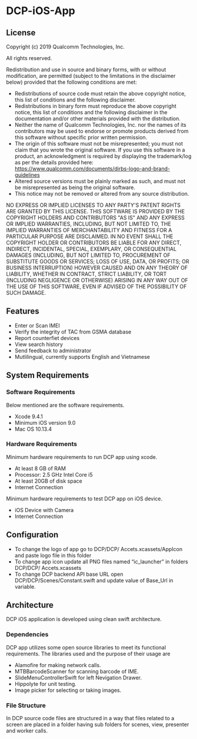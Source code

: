 # DCP-iOS-App
## License
Copyright (c) 2019 Qualcomm Technologies, Inc.

All rights reserved.

Redistribution and use in source and binary forms, with or without modification, are permitted (subject to the limitations in the disclaimer below) provided that the following conditions are met:

* Redistributions of source code must retain the above copyright notice, this list of conditions and the following disclaimer.
* Redistributions in binary form must reproduce the above copyright notice, this list of conditions and the following disclaimer in the documentation and/or other materials provided with the distribution.
* Neither the name of Qualcomm Technologies, Inc. nor the names of its contributors may be used to endorse or promote products derived from this software without specific prior written permission.
* The origin of this software must not be misrepresented; you must not claim that you wrote the original software. If you use this software in a product, an acknowledgment is required by displaying the trademark/log as per the details provided here: https://www.qualcomm.com/documents/dirbs-logo-and-brand-guidelines
* Altered source versions must be plainly marked as such, and must not be misrepresented as being the original software.
* This notice may not be removed or altered from any source distribution.

NO EXPRESS OR IMPLIED LICENSES TO ANY PARTY'S PATENT RIGHTS ARE GRANTED BY THIS LICENSE. THIS SOFTWARE IS PROVIDED BY THE COPYRIGHT HOLDERS AND CONTRIBUTORS "AS IS" AND ANY EXPRESS OR IMPLIED WARRANTIES, INCLUDING, BUT NOT LIMITED TO, THE IMPLIED WARRANTIES OF MERCHANTABILITY AND FITNESS FOR A PARTICULAR PURPOSE ARE DISCLAIMED. IN NO EVENT SHALL THE COPYRIGHT HOLDER OR CONTRIBUTORS BE LIABLE FOR ANY DIRECT, INDIRECT, INCIDENTAL, SPECIAL, EXEMPLARY, OR CONSEQUENTIAL DAMAGES (INCLUDING, BUT NOT LIMITED TO, PROCUREMENT OF SUBSTITUTE GOODS OR SERVICES; LOSS OF USE, DATA, OR PROFITS; OR BUSINESS INTERRUPTION) HOWEVER CAUSED AND ON ANY THEORY OF LIABILITY, WHETHER IN CONTRACT, STRICT LIABILITY, OR TORT (INCLUDING NEGLIGENCE OR OTHERWISE) ARISING IN ANY WAY OUT OF THE USE OF THIS SOFTWARE, EVEN IF ADVISED OF THE POSSIBILITY OF SUCH DAMAGE.

## Features
- Enter or Scan IMEI
- Verify the integrity of TAC from GSMA database
- Report counterfiet devices
- View search history
- Send feedback to administrator
- Mutlilingual, currently supports English and Vietnamese

## System Requirements
### Software Requirements
Below mentioned are the software requirements.
-	Xcode 9.4.1
-	Minimum iOS version 9.0
-	Mac OS 10.13.4

### Hardware Requirements
Minimum hardware requirements to run DCP app using xcode.
-	At least 8 GB of RAM
-	Processor: 2.5 GHz Intel Core i5
-	At least 20GB of disk space
-	Internet Connection

Minimum hardware requirements to test DCP app on iOS device.
-	iOS Device with Camera
-	Internet Connection


## Configuration
-	To change the logo of app go to DCP/DCP/ Accets.xcassets/AppIcon and paste logo file in this folder
-	To change app icon update all PNG files named “ic_launcher” in folders DCP/DCP/ Accets.xcassets  
-	To change DCP backend API base URL open DCP/DCP/Scenes/Constant.swift and update value of Base_Url in variable.
## Architecture
DCP iOS application is developed using clean swift architecture.
### Dependencies
DCP app utilizes some open source libraries to meet its functional requirements. The libraries used and the purpose of their usage are
-	Alamofire for making network calls.
-	MTBBarcodeScanner for scanning barcode of IME.
- SlideMenuControllerSwift for left Nevigation Drawer. 
-	Hippolyte for unit testing.
-	Image picker for selecting or taking images.

### File Structure
In DCP source code files are structured in a way that files related to a screen are placed in a folder having sub folders for scenes, view, presenter and worker calls.                         


